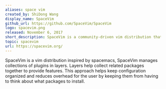 ```yaml
---
aliases: space vim
created_by: ShiDong Wang
display_name: SpaceVim
github_url: https://github.com/SpaceVim/SpaceVim
logo: spacevim.png
released: November 6, 2017
short_description: SpaceVim is a community-driven vim distribution that seeks to provide layer feature.
topic: spacevim
url: https://spacevim.org/
---
```


SpaceVim is a vim distribution inspired by spacemacs, SpaceVim manages collections
of plugins in layers. Layers help collect related packages together to provide
features. This approach helps keep configuration organized and reduces overhead
for the user by keeping them from having to think about what packages to install.
